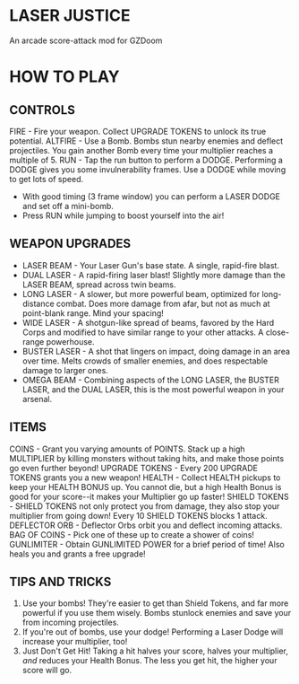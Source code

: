 # LASER JUSTICE
An arcade score-attack mod for GZDoom

# HOW TO PLAY

## CONTROLS
FIRE - Fire your weapon. Collect UPGRADE TOKENS to unlock its true potential.
ALTFIRE - Use a Bomb. Bombs stun nearby enemies and deflect projectiles. You gain another Bomb every time your multiplier reaches a multiple of 5.
RUN - Tap the run button to perform a DODGE. Performing a DODGE gives you some invulnerability frames. Use a DODGE while moving to get lots of speed.
* With good timing (3 frame window) you can perform a LASER DODGE and set off a mini-bomb.
* Press RUN while jumping to boost yourself into the air!

## WEAPON UPGRADES
- LASER BEAM - Your Laser Gun's base state. A single, rapid-fire blast.
- DUAL LASER - A rapid-firing laser blast! Slightly more damage than the LASER BEAM, spread across twin beams.
- LONG LASER - A slower, but more powerful beam, optimized for long-distance combat. Does more damage from afar, but not as much at point-blank range. Mind your spacing!
- WIDE LASER - A shotgun-like spread of beams, favored by the Hard Corps and modified to have similar range to your other attacks. A close-range powerhouse.
- BUSTER LASER - A shot that lingers on impact, doing damage in an area over time. Melts crowds of smaller enemies, and does respectable damage to larger ones.
- OMEGA BEAM - Combining aspects of the LONG LASER, the BUSTER LASER, and the DUAL LASER, this is the most powerful weapon in your arsenal.

## ITEMS
COINS - Grant you varying amounts of POINTS. Stack up a high MULTIPLIER by killing monsters without taking hits, and make those points go even further beyond!
UPGRADE TOKENS - Every 200 UPGRADE TOKENS grants you a new weapon!
HEALTH - Collect HEALTH pickups to keep your HEALTH BONUS up. You cannot die, but a high Health Bonus is good for your score--it makes your Multiplier go up faster!
SHIELD TOKENS - SHIELD TOKENS not only protect you from damage, they also stop your multiplier from going down! Every 10 SHIELD TOKENS blocks 1 attack.
DEFLECTOR ORB - Deflector Orbs orbit you and deflect incoming attacks.
BAG OF COINS - Pick one of these up to create a shower of coins!
GUNLIMITER - Obtain GUNLIMITED POWER for a brief period of time! Also heals you and grants a free upgrade!

## TIPS AND TRICKS
1. Use your bombs! They're easier to get than Shield Tokens, and far more powerful if you use them wisely. Bombs stunlock enemies and save your from incoming projectiles.
2. If you're out of bombs, use your dodge! Performing a Laser Dodge will increase your multiplier, too!
3. Just Don't Get Hit! Taking a hit halves your score, halves your multiplier, *and* reduces your Health Bonus. The less you get hit, the higher your score will go.